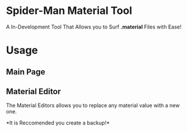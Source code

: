 # Spider-Man Material Tool

A In-Development Tool That Allows you to Surf **.material** Files with Ease!

<main img>

# Usage

## Main Page

<main page img>

## Material Editor

The Material Editors allows you to replace any material value with a new one.

<me img>
*It is Reccomended you create a backup!*
